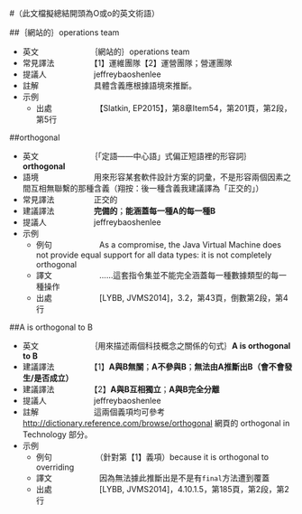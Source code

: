 #（此文檔擬總結開頭為O或o的英文術語）

##｛網站的｝operations team
* 英文　　　　　　　｛網站的｝operations team
* 常見譯法　　　　　【1】運維團隊【2】運營團隊；營運團隊
* 提議人　　　　　　jeffreybaoshenlee
* 註解　　　　　　　具體含義應根據語境來推斷。
* 示例
  * 出處　　　　　　【Slatkin, EP2015】，第8章Item54，第201頁，第2段，第5行

##orthogonal

* 英文　　　　　　　｛「定語——中心語」式偏正短語裡的形容詞｝**orthogonal**
* 語境　　　　　　　用來形容某套軟件設計方案的詞彙，不是形容兩個因素之間互相無聯繫的那種含義（翔按：後一種含義我建議譯為「正交的」）
* 常見譯法　　　　　正交的
* 建議譯法　　　　　**完備的**；**能涵蓋每一種A的每一種B**
* 提議人　　　　　　jeffreybaoshenlee
* 示例
  * 例句　　　　　　As a compromise, the Java Virtual Machine does not provide equal support for all data types: it is not completely orthogonal
  * 譯文　　　　　　……這套指令集並不能完全涵蓋每一種數據類型的每一種操作
  * 出處　　　　　　[LYBB, JVMS2014]，3.2，第43頁，倒數第2段，第4行

##A is orthogonal to B
* 英文　　　　　　　｛用來描述兩個科技概念之關係的句式｝**A is orthogonal to B**
* 建議譯法　　　　　【1】**A與B無關**；**A不參與B**；**無法由A推斷出B（會不會發生/是否成立）**
* 建議譯法　　　　　【2】**A與B互相獨立**；**A與B完全分離**
* 提議人　　　　　　jeffreybaoshenlee
* 註解　　　　　　　這兩個義項均可參考 http://dictionary.reference.com/browse/orthogonal 網頁的 orthogonal in Technology 部分。
* 示例
  * 例句　　　　　　（針對第【1】義項）because it is orthogonal to overriding
  * 譯文　　　　　　因為無法據此推斷出是不是有```final```方法遭到覆蓋
  * 出處　　　　　　[LYBB, JVMS2014]，4.10.1.5，第185頁，第2段，第2行

